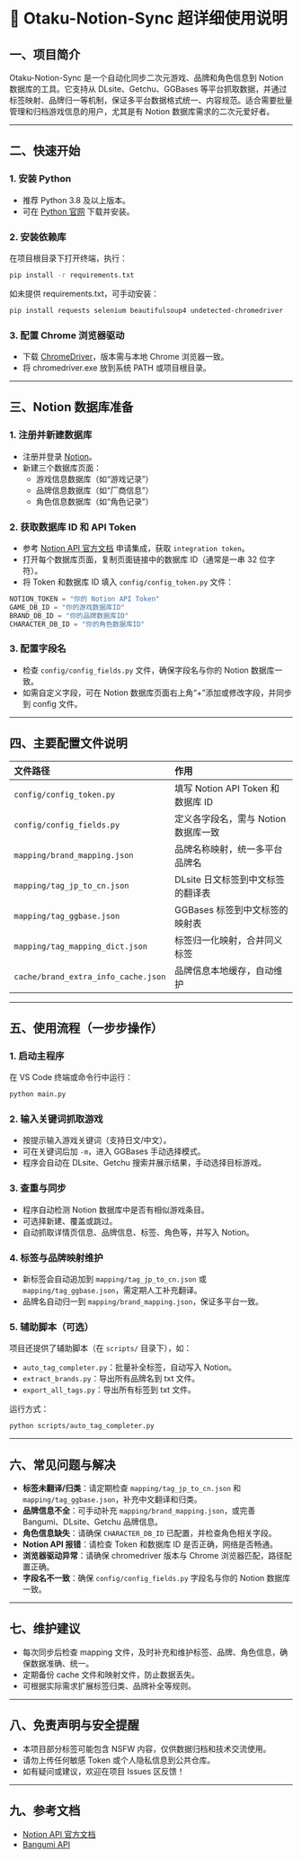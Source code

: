 # 🌸 Otaku-Notion-Sync 超详细使用说明

## 一、项目简介

Otaku-Notion-Sync 是一个自动化同步二次元游戏、品牌和角色信息到 Notion 数据库的工具。它支持从 DLsite、Getchu、GGBases 等平台抓取数据，并通过标签映射、品牌归一等机制，保证多平台数据格式统一、内容规范。适合需要批量管理和归档游戏信息的用户，尤其是有 Notion 数据库需求的二次元爱好者。

---

## 二、快速开始

### 1. 安装 Python

- 推荐 Python 3.8 及以上版本。
- 可在 [Python 官网](https://www.python.org/downloads/) 下载并安装。

### 2. 安装依赖库

在项目根目录下打开终端，执行：

```bash
pip install -r requirements.txt
```

如未提供 requirements.txt，可手动安装：

```bash
pip install requests selenium beautifulsoup4 undetected-chromedriver
```

### 3. 配置 Chrome 浏览器驱动

- 下载 [ChromeDriver](https://chromedriver.chromium.org/downloads)，版本需与本地 Chrome 浏览器一致。
- 将 chromedriver.exe 放到系统 PATH 或项目根目录。

---

## 三、Notion 数据库准备

### 1. 注册并新建数据库

- 注册并登录 [Notion](https://www.notion.so/)。
- 新建三个数据库页面：
  - 游戏信息数据库（如“游戏记录”）
  - 品牌信息数据库（如“厂商信息”）
  - 角色信息数据库（如“角色记录”）

### 2. 获取数据库 ID 和 API Token

- 参考 [Notion API 官方文档](https://developers.notion.com/) 申请集成，获取 `integration token`。
- 打开每个数据库页面，复制页面链接中的数据库 ID（通常是一串 32 位字符）。
- 将 Token 和数据库 ID 填入 `config/config_token.py` 文件：

```python
NOTION_TOKEN = "你的 Notion API Token"
GAME_DB_ID = "你的游戏数据库ID"
BRAND_DB_ID = "你的品牌数据库ID"
CHARACTER_DB_ID = "你的角色数据库ID"
```

### 3. 配置字段名

- 检查 `config/config_fields.py` 文件，确保字段名与你的 Notion 数据库一致。
- 如需自定义字段，可在 Notion 数据库页面右上角“+”添加或修改字段，并同步到 config 文件。

---

## 四、主要配置文件说明

| 文件路径                            | 作用                                 |
| :---------------------------------- | :----------------------------------- |
| `config/config_token.py`            | 填写 Notion API Token 和数据库 ID    |
| `config/config_fields.py`           | 定义各字段名，需与 Notion 数据库一致 |
| `mapping/brand_mapping.json`        | 品牌名称映射，统一多平台品牌名       |
| `mapping/tag_jp_to_cn.json`         | DLsite 日文标签到中文标签的翻译表    |
| `mapping/tag_ggbase.json`           | GGBases 标签到中文标签的映射表       |
| `mapping/tag_mapping_dict.json`     | 标签归一化映射，合并同义标签         |
| `cache/brand_extra_info_cache.json` | 品牌信息本地缓存，自动维护           |

---

## 五、使用流程（一步步操作）

### 1. 启动主程序

在 VS Code 终端或命令行中运行：

```bash
python main.py
```

### 2. 输入关键词抓取游戏

- 按提示输入游戏关键词（支持日文/中文）。
- 可在关键词后加 `-m`，进入 GGBases 手动选择模式。
- 程序会自动在 DLsite、Getchu 搜索并展示结果，手动选择目标游戏。

### 3. 查重与同步

- 程序自动检测 Notion 数据库中是否有相似游戏条目。
- 可选择新建、覆盖或跳过。
- 自动抓取详情页信息、品牌信息、标签、角色等，并写入 Notion。

### 4. 标签与品牌映射维护

- 新标签会自动追加到 `mapping/tag_jp_to_cn.json` 或 `mapping/tag_ggbase.json`，需定期人工补充翻译。
- 品牌名自动归一到 `mapping/brand_mapping.json`，保证多平台一致。

### 5. 辅助脚本（可选）

项目还提供了辅助脚本（在 `scripts/` 目录下），如：

- `auto_tag_completer.py`：批量补全标签，自动写入 Notion。
- `extract_brands.py`：导出所有品牌名到 txt 文件。
- `export_all_tags.py`：导出所有标签到 txt 文件。

运行方式：

```bash
python scripts/auto_tag_completer.py
```

---

## 六、常见问题与解决

- **标签未翻译/归类**：请定期检查 `mapping/tag_jp_to_cn.json` 和 `mapping/tag_ggbase.json`，补充中文翻译和归类。
- **品牌信息不全**：可手动补充 `mapping/brand_mapping.json`，或完善 Bangumi、DLsite、Getchu 品牌信息。
- **角色信息缺失**：请确保 `CHARACTER_DB_ID` 已配置，并检查角色相关字段。
- **Notion API 报错**：请检查 Token 和数据库 ID 是否正确，网络是否畅通。
- **浏览器驱动异常**：请确保 chromedriver 版本与 Chrome 浏览器匹配，路径配置正确。
- **字段名不一致**：确保 `config/config_fields.py` 字段名与你的 Notion 数据库一致。

---

## 七、维护建议

- 每次同步后检查 mapping 文件，及时补充和维护标签、品牌、角色信息，确保数据准确、统一。
- 定期备份 cache 文件和映射文件，防止数据丢失。
- 可根据实际需求扩展标签归类、品牌补全等规则。

---

## 八、免责声明与安全提醒

- 本项目部分标签可能包含 NSFW 内容，仅供数据归档和技术交流使用。
- 请勿上传任何敏感 Token 或个人隐私信息到公共仓库。
- 如有疑问或建议，欢迎在项目 Issues 区反馈！

---

## 九、参考文档

- [Notion API 官方文档](https://developers.notion.com/)
- [Bangumi API](https://bangumi.github.io/api/)
